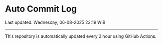 # Auto Commit Log

Last updated: Wednesday, 06-08-2025 23:19 WIB

---

This repository is automatically updated every 2 hour using GitHub Actions.
